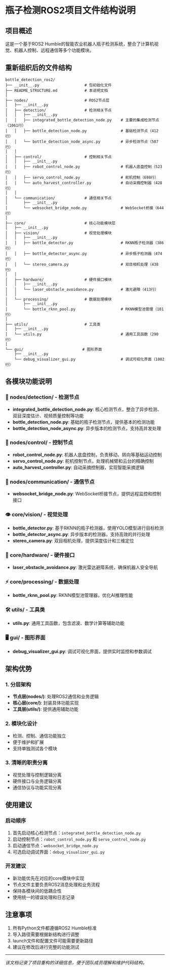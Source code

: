 # 瓶子检测ROS2项目文件结构说明

## 项目概述
这是一个基于ROS2 Humble的智能农业机器人瓶子检测系统，整合了计算机视觉、机器人控制、远程通信等多个功能模块。

## 重新组织后的文件结构

```
bottle_detection_ros2/
├── __init__.py                    # 包初始化文件
├── README_STRUCTURE.md            # 本说明文档
│
├── nodes/                         # ROS2节点层
│   ├── __init__.py
│   ├── detection/                 # 检测相关节点
│   │   ├── __init__.py
│   │   ├── integrated_bottle_detection_node.py    # 主要的集成检测节点（1061行）
│   │   ├── bottle_detection_node.py               # 基础检测节点（412行）
│   │   └── bottle_detection_node_async.py         # 异步检测节点（507行）
│   │
│   ├── control/                   # 控制相关节点  
│   │   ├── __init__.py
│   │   ├── robot_control_node.py                  # 机器人底盘控制（523行）
│   │   ├── servo_control_node.py                  # 舵机控制（698行）
│   │   └── auto_harvest_controller.py             # 自动采摘控制器（428行）
│   │
│   └── communication/             # 通信相关节点
│       ├── __init__.py
│       └── websocket_bridge_node.py               # WebSocket桥接（644行）
│
├── core/                          # 核心功能模块层
│   ├── __init__.py
│   ├── vision/                    # 视觉处理模块
│   │   ├── __init__.py
│   │   ├── bottle_detector.py                     # RKNN瓶子检测器（386行）
│   │   ├── bottle_detector_async.py               # 异步瓶子检测器（474行）
│   │   └── stereo_camera.py                       # 双目相机处理（438行）
│   │
│   ├── hardware/                  # 硬件接口模块
│   │   ├── __init__.py
│   │   └── laser_obstacle_avoidance.py            # 激光避障（413行）
│   │
│   └── processing/                # 数据处理模块
│       ├── __init__.py
│       └── bottle_rknn_pool.py                    # RKNN模型池管理（181行）
│
├── utils/                         # 工具类
│   ├── __init__.py
│   └── utils.py                                   # 通用工具函数（290行）
│
└── gui/                          # 图形界面
    ├── __init__.py
    └── debug_visualizer_gui.py                    # 调试可视化界面（1002行）
```

## 各模块功能说明

### 🎯 nodes/detection/ - 检测节点
- **integrated_bottle_detection_node.py**: 核心检测节点，整合了异步检测、双目深度估计、视频质量控制等功能
- **bottle_detection_node.py**: 基础的瓶子检测节点，提供基本的检测功能
- **bottle_detection_node_async.py**: 异步版本的检测节点，支持高并发处理

### 🤖 nodes/control/ - 控制节点
- **robot_control_node.py**: 机器人底盘控制，负责移动、转向等基础运动控制
- **servo_control_node.py**: 舵机控制节点，处理机械臂和云台的精确控制
- **auto_harvest_controller.py**: 自动采摘控制器，实现智能采摘逻辑

### 📡 nodes/communication/ - 通信节点
- **websocket_bridge_node.py**: WebSocket桥接节点，提供远程监控和控制接口

### 👁️ core/vision/ - 视觉处理
- **bottle_detector.py**: 基于RKNN的瓶子检测器，使用YOLO模型进行目标检测
- **bottle_detector_async.py**: 异步版本的检测器，支持高效的并行处理
- **stereo_camera.py**: 双目相机处理，提供深度估计和三维定位

### 🔧 core/hardware/ - 硬件接口
- **laser_obstacle_avoidance.py**: 激光雷达避障系统，确保机器人安全导航

### ⚡ core/processing/ - 数据处理
- **bottle_rknn_pool.py**: RKNN模型池管理器，优化AI推理性能

### 🛠️ utils/ - 工具类
- **utils.py**: 通用工具函数，包含滤波、数学计算等辅助功能

### 🖥️ gui/ - 图形界面
- **debug_visualizer_gui.py**: 调试可视化界面，提供实时监控和参数调试

## 架构优势

### 1. 分层架构
- **节点层(nodes/)**: 处理ROS2通信和业务逻辑
- **核心层(core/)**: 封装具体功能实现
- **工具层(utils/)**: 提供通用辅助功能

### 2. 模块化设计
- 检测、控制、通信功能独立
- 便于维护和扩展
- 支持单独测试各个模块

### 3. 清晰的职责分离
- 视觉处理与控制逻辑分离
- 硬件接口与业务逻辑分离
- 通信协议与功能实现分离

## 使用建议

### 启动顺序
1. 首先启动核心检测节点：`integrated_bottle_detection_node.py`
2. 启动控制节点：`robot_control_node.py` 和 `servo_control_node.py`
3. 启动通信节点：`websocket_bridge_node.py`
4. 可选启动调试界面：`debug_visualizer_gui.py`

### 开发建议
- 新功能优先在对应的core模块中实现
- 节点文件主要负责ROS2消息处理和业务流程
- 保持各模块间的低耦合性
- 使用统一的错误处理和日志记录

## 注意事项
1. 所有Python文件都遵循ROS2 Humble标准
2. 导入路径需要根据新结构进行调整
3. launch文件和配置文件可能需要更新路径
4. 建议在修改后进行完整的功能测试

---
*该文档记录了项目重构的详细信息，便于团队成员理解和维护代码结构。* 